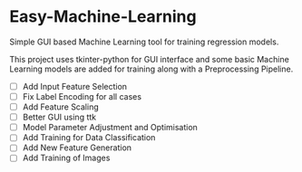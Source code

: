 # Easy-Machine-Learning
Simple GUI based Machine Learning tool for training regression models.


This project uses tkinter-python for GUI interface and some basic Machine Learning models are added for training along with a Preprocessing Pipeline.

- [ ] Add Input Feature Selection
- [ ] Fix Label Encoding for all cases
- [ ] Add Feature Scaling
- [ ] Better GUI using ttk
- [ ] Model Parameter Adjustment and Optimisation
- [ ] Add Training for Data Classification
- [ ] Add New Feature Generation
- [ ] Add Training of Images
